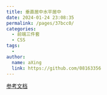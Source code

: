 ```yaml
---
title: 垂直居中水平居中
date: 2024-01-24 23:08:35
permalink: /pages/37bcc0/
categories:
  - 前端三件套
  - CSS
tags:
  - 
author: 
  name: aXing
  link: https://github.com/08163356
---
```




[参考文档](https://segmentfault.com/a/1190000014116655)
